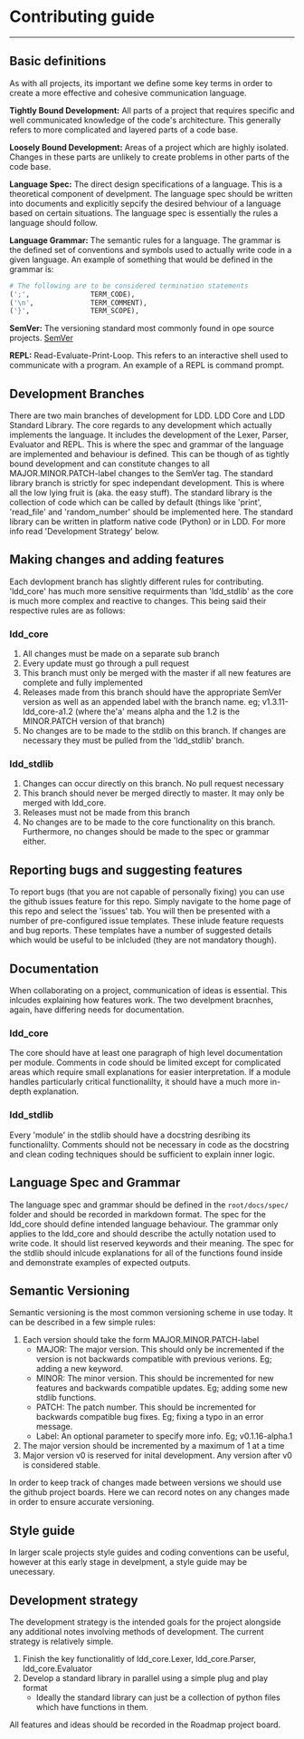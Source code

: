 # Contributing guide
***
## Basic definitions 
As with all projects, its important we define some key terms in order to create a more effective and cohesive communication language.

**Tightly Bound Development:** All parts of a project that requires specific and well communicated knowledge of the code's architecture. This generally refers to more complicated and layered parts of a code base.

**Loosely Bound Development:** Areas of a project which are highly isolated. Changes in these parts are unlikely to create problems in other parts of the code base.

**Language Spec:** The direct design specifications of a language. This is a theoretical component of develpment. The language spec should be written into documents and explicitly sepcify the desired behviour of a language based on certain situations. The language spec is essentially the rules a language should follow.

**Language Grammar:** The semantic rules for a language. The grammar is the defined set of conventions and symbols used to actually write code in a given language. An example of something that would be defined in the grammar is: 
```python
# The following are to be considered termination statements
(';',               TERM_CODE),
('\n',              TERM_COMMENT),
('}',               TERM_SCOPE),
```
**SemVer:** The versioning standard most commonly found in ope source projects. [SemVer](https://semver.org/)

**REPL:** Read-Evaluate-Print-Loop. This refers to an interactive shell used to communicate with a program. An example of a REPL is command prompt.

## Development Branches
There are two main branches of development for LDD. LDD Core and LDD Standard Library. The core regards to any development which actually implements the language. It includes the development of the Lexer, Parser, Evaluator and REPL. This is where the spec and grammar of the language are implemented and behaviour is defined. This can be though of as tightly bound development and can constitute changes to all MAJOR.MINOR.PATCH-label changes to the SemVer tag. The standard library branch is strictly for spec independant development. This is where all the low lying fruit is (aka. the easy stuff). The standard library is  the collection of code which can be called by default (things like 'print',  'read_file' and 'random_number' should be implemented here. The standard library can be written in platform native code (Python) or in LDD. For more info read 'Development Strategy' below.

## Making changes and adding features
Each devlopment branch has slightly different rules for contributing. 'ldd_core' has much more sensitive requirments than 'ldd_stdlib' as the core is much more complex and reactive to changes. This being said their respective rules are as follows:
### ldd_core
1. All changes must be made on a separate sub branch
2. Every update must go through a pull request
3. This branch must only be merged with the master if all new features are complete and fully implemented
4. Releases made from this branch should have the appropriate SemVer version as well as an appended label with the branch name. eg; v1.3.11-ldd_core-a1.2 (where the'a' means alpha and the 1.2 is the MINOR.PATCH version of that branch)
5. No changes are to be made to the stdlib on this branch. If changes are necessary they must be pulled from the 'ldd_stdlib' branch.
### ldd_stdlib
1. Changes can occur directly on this branch. No pull request necessary
2. This branch should never be merged directly to master. It may only be merged with ldd_core.
3. Releases must not be made from this branch
4. No changes are to be made to the core functionality on this branch. Furthermore, no changes should be made to the spec or grammar either.

## Reporting bugs and suggesting features
To report bugs (that you are not capable of personally fixing) you can use the github issues feature for this repo. Simply navigate to the home page of this repo and select the 'issues' tab. You will then be presented with a number of pre-configured issue templates. These inlude feature requests and bug reports. These templates have a number of suggested details which would be useful to be inlcluded (they are not mandatory though).

## Documentation
When collaborating on a project, communication of ideas is essential. This inlcudes explaining how features work. The two develpment bracnhes, again, have differing needs for documentation.
### ldd_core
The core should have at least one paragraph of high level documentation per module. Comments in code should be limited except for complicated areas which require small explanations for easier interpretation. If a module handles particularly critical functionalilty, it should have a much more in-depth explanation.
### ldd_stdlib
Every 'module' in the stdlib should have a docstring desribing its functionalilty. Comments should not be necessary in code as the docstring and clean coding techniques should be sufficient to explain inner logic.

## Language Spec and Grammar
The language spec and grammar should be defined in the `root/docs/spec/` folder and should be recorded in markdown format. The spec for the ldd_core should define intended language behaviour. The grammar only applies to the ldd_core and should describe the actully notation used to write code. It should list reserved keywords and their meaning. The spec for the stdlib should inlcude explanations for all of the functions found inside and demonstrate examples of expected outputs.

## Semantic Versioning
Semantic versioning is the most common versioning scheme in use today. It can be described in a few simple rules:
1. Each version should take the form MAJOR.MINOR.PATCH-label
    - MAJOR: The major version. This should only be incremented if the version is not backwards compatible with previous verions. Eg; adding a new keyword.
    - MINOR: The minor version. This should be incremented for new features and backwards compatible updates. Eg; adding some new stdlib functions.
    - PATCH: The patch number. This should be incremented for backwards compatible bug fixes. Eg; fixing a typo in an error message.
    - Label: An optional parameter to specify more info. Eg; v0.1.16-alpha.1
2. The major version should be incremented by a maximum of 1 at a time
3. Major version v0 is reserved for inital development. Any version after v0 is considered stable.

In order to keep track of changes made between versions we should use the github project boards. Here we can record notes on any changes made in order to ensure accurate versioning.

## Style guide
In larger scale projects style guides and coding conventions can be useful, however at this early stage in develpment, a style guide may be unecessary.

## Development strategy
The development strategy is the intended goals for the project alongside any additional notes involving methods of development. The current strategy is relatively simple.
1. Finish the key functionalitly of ldd_core.Lexer, ldd_core.Parser, ldd_core.Evaluator
2. Develop a standard library in parallel using a simple plug and play format
   - Ideally the standard library can just be a collection of python files which have functions in them.

All features and ideas should be recorded in the Roadmap project board.
